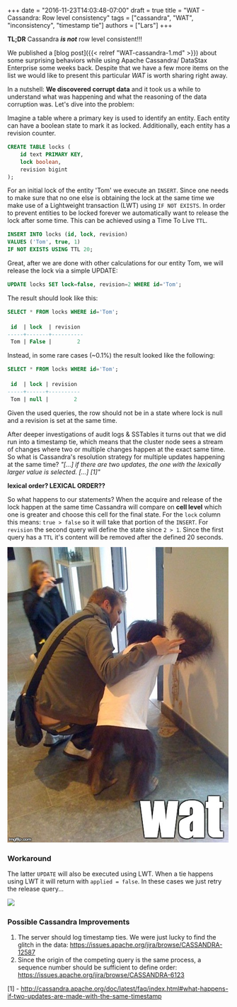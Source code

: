 +++
date = "2016-11-23T14:03:48-07:00"
draft = true
title = "WAT - Cassandra: Row level consistency"
tags = ["cassandra", "WAT", "inconsistency", "timestamp tie"]
authors = ["Lars"]
+++

**TL;DR** Cassandra **_is not_** row level consistent!!!

We published a [blog post]({{< relref "WAT-cassandra-1.md" >}}) about some surprising behaviors while using Apache Cassandra/ DataStax Enterprise some weeks back. Despite that we have a few more items on the list we would like to present this particular _WAT_ is worth sharing right away.

In a nutshell: **We discovered corrupt data** and it took us a while to understand what was happening and what the reasoning of the data corruption was. Let's dive into the problem:

Imagine a table where a primary key is used to identify an entity. Each entity can have a boolean state to mark it as locked. Additionally, each entity has a revision counter.

```sql
CREATE TABLE locks (
    id text PRIMARY KEY,
    lock boolean,
    revision bigint
);
```

For an initial lock of the entity 'Tom' we execute an `INSERT`. Since one needs to make sure that no one else is obtaining the lock at the same time we make use of a Lightweight transaction (LWT) using `IF NOT EXISTS`. In order to prevent entities to be locked forever we automatically want to release the lock after some time. This can be achieved using a Time To Live `TTL`.

```sql
INSERT INTO locks (id, lock, revision)
VALUES ('Tom', true, 1)
IF NOT EXISTS USING TTL 20;
```

Great, after we are done with other calculations for our entity Tom, we will release the lock via a simple UPDATE:

```sql
UPDATE locks SET lock=false, revision=2 WHERE id='Tom';
```

The result should look like this:

```sql
SELECT * FROM locks WHERE id='Tom';

 id  | lock  | revision
-----+-------+----------
 Tom | False |        2
```

Instead, in some rare cases (~0.1%) the result looked like the following:

```sql
SELECT * FROM locks WHERE id='Tom';

 id  | lock | revision
-----+------+----------
 Tom | null |        2
```
Given the used queries, the row should not be in a state where lock is null and a revision is set at the same time.

After deeper investigations of audit logs &amp; SSTables it turns out that we did run into a timestamp tie, which means that the cluster node sees a stream of changes where two or multiple changes happen at the exact same time. So what is Cassandra's resolution strategy for multiple updates happening at the same time? *"[...] if there are two updates, the one with the lexically larger value is selected. [...] [1]"*

**lexical order? LEXICAL ORDER??**

So what happens to our statements? When the acquire and release of the lock happen at the same time Cassandra will compare on **cell level** which one is greater and choose this cell for the final state. For the `lock` column this means: `true > false` so it will take that portion of the `INSERT`. For `revision` the second query will define the state since `2 > 1`. Since the first query has a `TTL` it's content will be removed after the defined 20 seconds.

![](/img/wat/wat7.jpg)

### Workaround
The latter `UPDATE` will also be executed using LWT. When a tie happens using LWT it will return with `applied = false`. In these cases we just retry the release query...

![](/img/mindblown.gif)

### Possible Cassandra Improvements

1. The server should log timestamp ties. We were just lucky to find the glitch in the data: https://issues.apache.org/jira/browse/CASSANDRA-12587
2. Since the origin of the competing query is the same process, a sequence number should be sufficient to define order: https://issues.apache.org/jira/browse/CASSANDRA-6123



[1] - http://cassandra.apache.org/doc/latest/faq/index.html#what-happens-if-two-updates-are-made-with-the-same-timestamp
